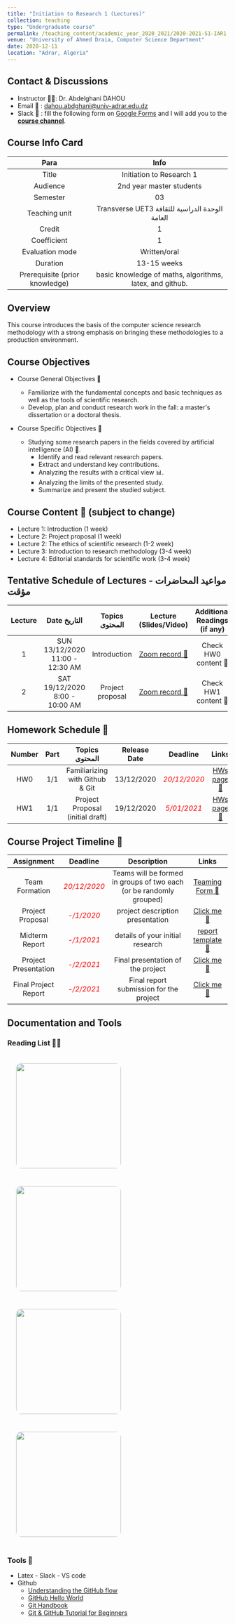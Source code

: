 ```yaml
---
title: "Initiation to Research 1 (Lectures)"
collection: teaching
type: "Undergraduate course"
permalink: /teaching_content/academic_year_2020_2021/2020-2021-S1-IAR1
venue: "University of Ahmed Draia, Computer Science Department"
date: 2020-12-11
location: "Adrar, Algeria"
---
```


## Contact & Discussions
* Instructor 🧑‍🏫: Dr. Abdelghani DAHOU
* Email 📧 : dahou.abdghani@univ-adrar.edu.dz
* Slack 💬 : fill the following form on [Google Forms](https://forms.gle/pfNxE2LNmzNZU89d9) and I will add you to the **[course channel]()**.
## Course Info Card

|Para| Info| 
|:-----------:|:-----------:|
|Title|Initiation to Research 1|
|Audience|2nd year master students|
|Semester|03|
|Teaching unit|Transverse UET3 الوحدة الدراسية للثقافة العامة|
|Credit|1|
|Coefficient|1|
|Evaluation mode|Written/oral|
|Duration|13-15 weeks|
|Prerequisite (prior knowledge)|basic knowledge of maths, algorithms, latex, and github. |

## Overview
This course introduces the basis of the computer science research methodology with a strong emphasis on bringing these methodologies to a production environment.

## Course Objectives
* Course General Objectives 🎯
    * Familiarize with the fundamental concepts and basic techniques as well as the tools of scientific research.
    * Develop, plan and conduct research work in the fall: a master's dissertation or a doctoral thesis.

* Course Specific Objectives 🎯
    * Studying some research papers in the fields covered by artificial intelligence (AI) 🤖.
        * Identify and read relevant research papers.
        * Extract and understand key contributions.
        * Analyzing the results with a critical view 📊.
        * Analyzing the limits of the presented study.
        * Summarize and present the studied subject.


## Course Content 📖 (subject to change)
* Lecture 1: Introduction (1 week)
* Lecture 2: Project proposal (1 week)
* Lecture 2: The ethics of scientific research (1-2 week)
* Lecture 3: Introduction to research methodology (3-4 week)
* Lecture 4: Editorial standards for scientific work (3-4 week)
## Tentative Schedule of Lectures مواعيد المحاضرات - مؤقت

|Lecture | Date التاريخ| Topics المحتوى| Lecture (Slides/Video) | Additional Readings (if any)| 
|:----------------:|:---------------------:|:-----------------------:|:----------------------:|:--------------------:|
|1|SUN 13/12/2020 11:00 - 12:30 AM  |Introduction|[Zoom record 🎥](https://drive.google.com/file/d/1lSh00Up2w5rWAdyxlLJFDRW7ou-IAuWB/view?usp=sharing)| Check HW0 content 📝 |
|2|SAT 19/12/2020 8:00 - 10:00 AM  |Project proposal|[Zoom record 🎥](https://drive.google.com/file/d/18MLTYlh1gUNJM5D8qNIFwlLUdDXevIfg/view?usp=sharing)| Check HW1 content 📝 |

## Homework Schedule 📝 

|Number | Part| Topics المحتوى| Release Date | Deadline| Links| 
|:----------------:|:------------------:|:--------------------:|:-------------------:|:-----------------:|:-----------------:|
|HW0| 1/1 | Familiarizing with Github & Git|13/12/2020|<span style="color:red">*20/12/2020*</span>|[HWs page 🔗](/teaching_content/academic_year_2020_2021/2020-2021-S1-IAR1_HW)|
|HW1| 1/1 | Project Proposal (initial draft) |19/12/2020|<span style="color:red">*5/01/2021*</span>|[HWs page 🔗](/teaching_content/academic_year_2020_2021/2020-2021-S1-IAR1_HW)|

## Course Project Timeline 📅

|Assignment | Deadline| Description | Links | 
|:----------------:|:------------------:|:--------------------:|:-------------------:|
|Team Formation|<span style="color:red">*20/12/2020*</span>|Teams will be formed in groups of two each (or be randomly grouped)|[Teaming Form 🔗](https://forms.gle/Nkt9CcJFjgJPBNGw6)| 
|Project Proposal|<span style="color:red">*-/1/2020*</span>|project description presentation |[Click me 🔗]()| 
|Midterm Report|<span style="color:red">*-/1/2021*</span>|details of your initial research |[report template 🔗]()| 
|Project Presentation|<span style="color:red">*-/2/2021*</span>|Final presentation of the project |[Click me 🔗]()| 
|Final Project Report|<span style="color:red">*-/2/2021*</span>|Final report submission for the project |[Click me 🔗]()| 

## Documentation and Tools
### Reading List 🧑‍💻
<div>
    <a href="https://www.springer.com/gp/book/9789811047190">
        <img  src="https://images.springer.com/sgw/books/medium/9789811047190.jpg" style="height: 15rem;margin:20px; padding:0px; border-radius: 5%;">
    </a>
    <a href="https://www.springer.com/gp/book/9789811308895">
        <img  src="https://images.springer.com/sgw/books/medium/9789811308895.jpg" style="height: 15rem;margin:20px; padding:0px; border-radius: 5%;">
    </a>
    <a href="https://www.springer.com/gp/book/9781848000087">
        <img src="https://images.springer.com/sgw/books/medium/9781848000087.jpg" style="height: 15rem;margin:20px; padding:0px; border-radius: 5%;">
    </a>    
    <a href="https://www.springer.com/gp/book/9783319271668">
        <img src="https://images.springer.com/sgw/books/medium/9783319271668.jpg" style="height: 15rem;margin:20px; padding:0px; border-radius: 5%;">
    </a>
</div>

### Tools 🧰
* Latex - Slack - VS code
* Github
    * [Understanding the GitHub flow](https://guides.github.com/introduction/flow/)
    * [GitHub Hello World](https://guides.github.com/activities/hello-world/)
    * [Git Handbook](https://guides.github.com/introduction/git-handbook/)
    * [Git & GitHub Tutorial for Beginners](https://www.youtube.com/watch?v=3RjQznt-8kE&list=PL4cUxeGkcC9goXbgTDQ0n_4TBzOO0ocPR) 
